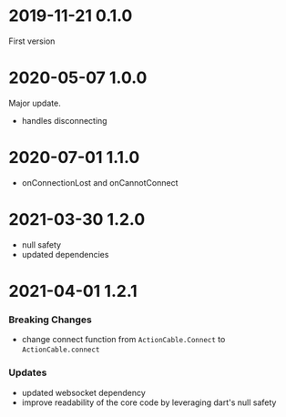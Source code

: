 # 2019-11-21 0.1.0

First version

# 2020-05-07 1.0.0

Major update.

- handles disconnecting

# 2020-07-01 1.1.0

- onConnectionLost and onCannotConnect

# 2021-03-30 1.2.0

- null safety
- updated dependencies

# 2021-04-01 1.2.1

### Breaking Changes

- change connect function from `ActionCable.Connect` to `ActionCable.connect`

### Updates

- updated websocket dependency
- improve readability of the core code by leveraging dart's null safety
